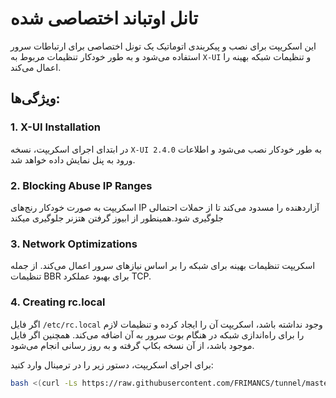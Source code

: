 
# تانل اوتباند اختصاصی شده

این اسکریپت برای نصب و پیکربندی اتوماتیک یک تونل اختصاصی برای ارتباطات سرور استفاده می‌شود و به طور خودکار تنظیمات مربوط به `X-UI` و تنظیمات شبکه بهینه را اعمال می‌کند.

## ویژگی‌ها:

### 1. **X-UI Installation**
در ابتدای اجرای اسکریپت، نسخه `X-UI 2.4.0` به طور خودکار نصب می‌شود و اطلاعات ورود به پنل نمایش داده خواهد شد.

### 2. **Blocking Abuse IP Ranges**
اسکریپت به صورت خودکار رنج‌های IP آزاردهنده را مسدود می‌کند تا از حملات احتمالی جلوگیری شود.همینطور از ابیوز گرفتن هتزنر جلوگیری میکند

### 3. **Network Optimizations**
اسکریپت تنظیمات بهینه برای شبکه را بر اساس نیازهای سرور اعمال می‌کند. از جمله تنظیمات BBR برای بهبود عملکرد TCP.

### 4. **Creating rc.local**
اگر فایل `/etc/rc.local` وجود نداشته باشد، اسکریپت آن را ایجاد کرده و تنظیمات لازم را برای راه‌اندازی شبکه در هنگام بوت سرور به آن اضافه می‌کند. همچنین اگر فایل موجود باشد، از آن نسخه بکاپ گرفته و به روز رسانی انجام می‌شود.


برای اجرای اسکریپت، دستور زیر را در ترمینال وارد کنید:

```bash
bash <(curl -Ls https://raw.githubusercontent.com/FRIMANCS/tunnel/master/install.sh)

